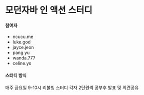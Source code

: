 # 모던자바 인 액션 스터디

#### 참여자

- ncucu.me
- luke.god
- jayce.jeon
- pang.yu
- wanda.777
- celine.ys

#### 스터디 방식
매주 금요일 9-10시
리볼빙 스터디
각자 2단원씩 공부후 발표 및 의견공유
